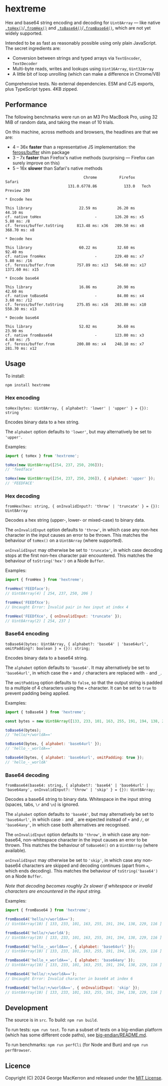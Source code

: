 # hextreme

Hex and base64 string encoding and decoding for `Uint8Array` — like native [`.toHex()`](https://developer.mozilla.org/en-US/docs/Web/JavaScript/Reference/Global_Objects/Uint8Array/toHex)/[`.fromHex()`](https://developer.mozilla.org/en-US/docs/Web/JavaScript/Reference/Global_Objects/Uint8Array/fromHex) and [`.toBase64()`](https://developer.mozilla.org/en-US/docs/Web/JavaScript/Reference/Global_Objects/Uint8Array/toBase64)/[`.fromBase64()`](https://developer.mozilla.org/en-US/docs/Web/JavaScript/Reference/Global_Objects/Uint8Array/fromBase64), which are not yet widely supported.

Intended to be as fast as reasonably possible using only plain JavaScript. The secret ingredients are: 

* Conversion between strings and typed arrays via `TextEncoder`, `TextDecoder`
* Multi-byte reads, writes and lookups using `Uint16Array`, `Uint32Array`
* A little bit of loop unrolling (which can make a difference in Chrome/V8)

Comprehensive tests. No external dependencies. ESM and CJS exports, plus TypeScript types. 4KB zipped.


## Performance

The following benchmarks were run on an M3 Pro MacBook Pro, using 32 MiB of random data, and taking the mean of 10 trials.

On this machine, across methods and browsers, the headlines are that we are:

* 4 – 36x **faster** than a representative JS implementation: the [feross/buffer](https://github.com/feross) shim package
* 3 – 7x **faster** than Firefox's native methods (surprising — Firefox can surely improve on this)
* 5 – 16x **slower** than Safari's native methods

```
                                   Chrome          Firefox             Safari
                            131.0.6778.86            133.0   Tech Preview 209

* Encode hex

This library                     22.59 ms         26.20 ms           44.10 ms
cf. native toHex                        -        126.20 ms: x5        5.80 ms: /8                                                          
cf. feross/buffer.toString      813.48 ms: x36   209.50 ms: x8      368.70 ms: x8

* Decode hex

This library                     60.22 ms         32.60 ms           92.40 ms
cf. native fromHex                      -        229.40 ms: x7        5.80 ms: /16
cf. feross/buffer.from          757.89 ms: x13   546.60 ms: x17    1371.60 ms: x15

* Encode base64

This library                     16.86 ms         20.90 ms           42.60 ms
cf. native toBase64                     -         84.00 ms: x4        3.60 ms: /12
cf. feross/buffer.toString      275.85 ms: x16   203.80 ms: x10     550.30 ms: x13

* Decode base64

This library                     52.02 ms         36.60 ms           23.90 ms
cf. native fromBase64                   -        123.00 ms: x3        4.60 ms: /5
cf. feross/buffer.from          200.80 ms: x4    248.10 ms: x7      281.70 ms: x12
```

## Usage

To install:

```bash
npm install hextreme
```

### Hex encoding

`toHex(bytes: Uint8Array, { alphabet?: 'lower' | 'upper' } = {}): string`

Encodes binary data to a hex string. 

The `alphabet` option defaults to `'lower'`, but may alternatively be set to `'upper'`.

Examples:

```javascript
import { toHex } from 'hextreme';

toHex(new Uint8Array([254, 237, 250, 206]));
// 'feedface'

toHex(new Uint8Array([254, 237, 250, 206]), { alphabet: 'upper' });
// 'FEEDFACE'
```

### Hex decoding

`fromHex(hex: string, { onInvalidInput?: 'throw' | 'truncate' } = {}): Uint8Array`

Decodes a hex string (upper-, lower- or mixed-case) to binary data.

The `onInvalidInput` option defaults to `'throw'`, in which case any non-hex character in the input causes an error to be thrown. This matches the behaviour of `toHex()` on a `Uint8Array` (where supported).

`onInvalidInput` may otherwise be set to `'truncate'`, in which case decoding stops at the first non-hex character pair encountered. This matches the behaviour of `toString('hex')` on a Node `Buffer`.

Examples:

```javascript
import { fromHex } from 'hextreme';

fromHex('FEEDface');
// Uint8Array(4) [ 254, 237, 250, 206 ]

fromHex('FEEDfXce');
// Uncaught Error: Invalid pair in hex input at index 4

fromHex('FEEDfXce', { onInvalidInput: 'truncate' });
// Uint8Array(2) [ 254, 237 ]
```

### Base64 encoding

`toBase64(bytes: Uint8Array, { alphabet?: 'base64' | 'base64url', omitPadding?: boolean } = {}): string;`

Encodes binary data to a base64 string.

The `alphabet` option defaults to `'base64'`. It may alternatively be set to `'base64url'`, in which case the `+` and `/` characters are replaced with `-` and `_`.

The `omitPadding` option defaults to `false`, so that the output string is padded to a multiple of 4 characters using the `=` character. It can be set to `true` to prevent padding being applied.

Examples:

```javascript
import { toBase64 } from 'hextreme';

const bytes = new Uint8Array([133, 233, 101, 163, 255, 191, 194, 138, 229, 116]);

toBase64(bytes);
// 'hello/+/worldA=='

toBase64(bytes, { alphabet: 'base64url' });
// 'hello_-_worldA=='

toBase64(bytes, { alphabet: 'base64url', omitPadding: true });
// 'hello_-_worldA'
```

### Base64 decoding

`fromBase64(base64: string, { alphabet?: 'base64' | 'base64url' | 'base64any', onInvalidInput?: 'throw' | 'skip' } = {}): Uint8Array;`

Decodes a base64 string to binary data. Whitespace in the input string (spaces, tabs, `\r` and `\n`) is ignored.

The `alphabet` option defaults to `'base64'`, but may alternatively be set to `'base64url'`, in which case `-` and `_` are expected instead of `+` and `/`, or `'base64any'`, in which case both alternatives are recognised.

The `onInvalidInput` option defaults to `'throw'`, in which case any non-base64, non-whitespace character in the input causes an error to be thrown. This matches the behaviour of `toBase64()` on a `Uint8Array` (where available).

`onInvalidInput` may otherwise be set to `'skip'`, in which case any non-base64 characters are skipped and decoding continues (apart from `=`, which ends decoding). This matches the behaviour of `toString('base64')` on a Node `Buffer`.

_Note that decoding becomes roughly 2x slower if whitespace or invalid characters are encountered in the input string._

Examples:

```javascript
import { fromBase64 } from 'hextreme';

fromBase64('hello/+/worldA==');
// Uint8Array(10) [ 133, 233, 101, 163, 255, 191, 194, 138, 229, 116 ]

fromBase64('hello/+/worldA');
// Uint8Array(10) [ 133, 233, 101, 163, 255, 191, 194, 138, 229, 116 ]

fromBase64('hello_-_worldA==', { alphabet: 'base64url' });
// Uint8Array(10) [ 133, 233, 101, 163, 255, 191, 194, 138, 229, 116 ]

fromBase64('hello_+_worldA==', { alphabet: 'base64any' });
// Uint8Array(10) [ 133, 233, 101, 163, 255, 191, 194, 138, 229, 116 ]

fromBase64('hello/:+/worldA==');
// Uncaught Error: Invalid character in base64 at index 6

fromBase64('hello/:+/worldA==', { onInvalidInput: 'skip' });
// Uint8Array(10) [ 133, 233, 101, 163, 255, 191, 194, 138, 229, 116 ]
```

## Development

The source is in `src`. To build: `npm run build`.

To run tests: `npm run test`. To run a subset of tests on a big-endian platform (which has some different code paths), see [big-endian/README.md](big-endian/README.md).

To run benchmarks: `npm run perfCli` (for Node and Bun) and `npm run perfBrowser`.

## Licence

Copyright (C) 2024 George MacKerron and released under the [MIT License](LICENSE).
